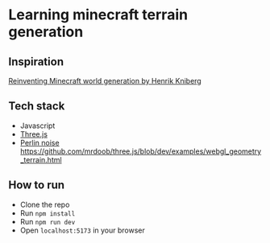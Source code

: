 # Learning minecraft terrain generation

## Inspiration

[Reinventing Minecraft world generation by Henrik Kniberg](https://www.youtube.com/watch?v=ob3VwY4JyzE&t=1355s&ab_channel=Jfokus)

## Tech stack

- Javascript
- [Three.js](https://threejs.org/)
- [Perlin noise](https://en.wikipedia.org/wiki/Perlin_noise)
  https://github.com/mrdoob/three.js/blob/dev/examples/webgl_geometry_terrain.html

## How to run

- Clone the repo
- Run `npm install`
- Run `npm run dev`
- Open `localhost:5173` in your browser
